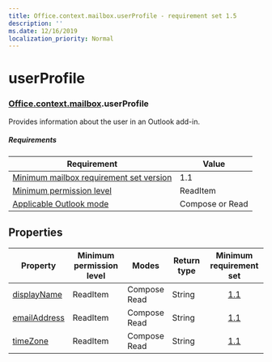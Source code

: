 ```yaml
---
title: Office.context.mailbox.userProfile - requirement set 1.5
description: ''
ms.date: 12/16/2019
localization_priority: Normal
---
```


# userProfile

### [Office](office.md)[.context](office.context.md)[.mailbox](office.context.mailbox.md).userProfile

Provides information about the user in an Outlook add-in.

##### Requirements

|Requirement| Value|
|---|---|
|[Minimum mailbox requirement set version](../../requirement-sets/outlook-api-requirement-sets.md)| 1.1|
|[Minimum permission level](../../../outlook/understanding-outlook-add-in-permissions.md)| ReadItem|
|[Applicable Outlook mode](../../../outlook/outlook-add-ins-overview.md#extension-points)| Compose or Read|

## Properties

| Property | Minimum<br>permission level | Modes | Return type | Minimum<br>requirement set |
|---|---|---|---|:---:|
| [displayName](/javascript/api/outlook/office.userprofile?view=outlook-js-1.5#displayname) | ReadItem | Compose<br>Read | String | [1.1](../requirement-set-1.1/outlook-requirement-set-1.1.md) |
| [emailAddress](/javascript/api/outlook/office.userprofile?view=outlook-js-1.5#emailaddress) | ReadItem | Compose<br>Read | String | [1.1](../requirement-set-1.1/outlook-requirement-set-1.1.md) |
| [timeZone](/javascript/api/outlook/office.userprofile?view=outlook-js-1.5#timezone) | ReadItem | Compose<br>Read | String | [1.1](../requirement-set-1.1/outlook-requirement-set-1.1.md) |
